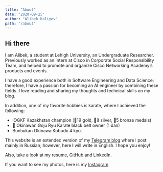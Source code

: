 ```yaml
---
title: "About"
date: "2020-09-25"
author: "Alibek Kaliyev"
path: "/about"
---
```


## Hi there

I am Alibek, a student at Lehigh University, an Undergraduate Researcher. Previously worked as an intern at Cisco in Corporate Social Responsibility Team, and helped to promote and organize Cisco Networking Academy’s products and events.

I have a good experience both in Software Engineering and Data Science; therefore, I have a passion for becoming an AI engineer by combining these fields. I love reading and sharing my thoughts and technical skills on my blog.

In addition, one of my favorite hobbies is karate, where I achieved the following:

- IOGKF Kazakhstan champion (🥇19 gold, 🥈8 silver, 🥉5 bronze medals)
- 🥋 Okinawan Goju Ryu Karate black belt owner (1 dan)
- Bunbukan Okinawa Kobudo 4 kyu.

This website is an extended version of my [Telegram blog](https://t.me/abekek_notes) where I post mainly in Russian; however, here I will write in English. I hope you enjoy!

Also, take a look at my [resume](/resume), [GitHub](https://github.com/abekek/) and [LinkedIn](https://www.linkedin.com/in/abekek).

If you want to see my photos, here is my [Instagram](https://www.instagram.com/abekek).
